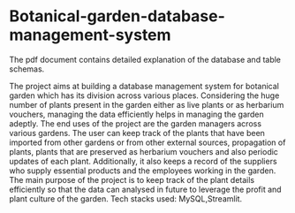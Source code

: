 # Botanical-garden-database-management-system

The pdf document contains detailed explanation of the database and table schemas.

The project aims at building a database management system for botanical garden which has its division across various 
places. Considering the huge number of plants present in the garden either as live plants or as herbarium vouchers,
managing the data efficiently helps in managing the garden adeptly. The end uses of the project are the garden 
managers across various gardens. The user can keep track of the plants that have been imported from other gardens or 
from other external sources, propagation of plants, plants that are preserved as herbarium vouchers and also periodic 
updates of each plant. Additionally, it also keeps a record of the suppliers who supply essential products and the 
employees working in the garden. The main purpose of the project is to keep track of the plant details efficiently so 
that the data can analysed in future to leverage the profit and plant culture of the garden.
Tech stacks used: MySQL,Streamlit.
